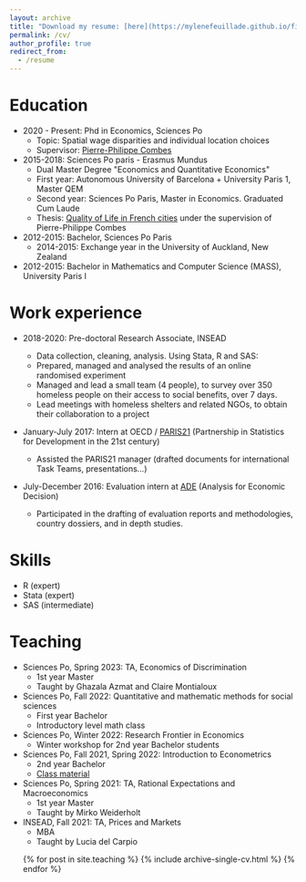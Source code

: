 ```yaml
---
layout: archive
title: "Download my resume: [here](https://mylenefeuillade.github.io/files/Feuillade_CV.pdf)"
permalink: /cv/
author_profile: true
redirect_from:
  - /resume
---
```


Education
======
* 2020 - Present: Phd in Economics, Sciences Po
	* Topic: Spatial wage disparities and individual location choices
	* Supervisor: [Pierre-Philippe Combes](https://sites.google.com/view/pierrephilippecombes)
* 2015-2018: Sciences Po paris - Erasmus Mundus
	* Dual Master Degree "Economics and Quantitative Economics"
	* First year: Autonomous University of Barcelona + University Paris 1, Master QEM
	* Second year: Sciences Po Paris, Master in Economics. Graduated Cum Laude
	* Thesis: [Quality of Life in French cities](https://www.sciencespo.fr/ecole-doctorale/sites/sciencespo.fr.ecole-doctorale/files/M_FEUILLADE_2018.pdf) under the supervision of Pierre-Philippe Combes
* 2012-2015: Bachelor, Sciences Po Paris
	* 2014-2015: Exchange year in the University of Auckland, New Zealand
* 2012-2015: Bachelor in Mathematics and Computer Science (MASS), University Paris I

Work experience
======
* 2018-2020: Pre-doctoral Research Associate, INSEAD
  * Data collection, cleaning, analysis. Using Stata, R and SAS:
  * Prepared, managed and analysed the results of an online randomised experiment
  * Managed and lead a small team (4 people), to survey over 350 homeless people on their access to social benefits, over 7 days.
  * Lead meetings with homeless shelters and related NGOs, to obtain their collaboration to a project

* January-July 2017: Intern at OECD / [PARIS21](https://www.paris21.org/) (Partnership in Statistics for Development in the 21st century)
  * Assisted the PARIS21 manager (drafted documents for international Task Teams, presentations…)

* July-December 2016: Evaluation intern at [ADE](https://ade.eu/) (Analysis for Economic Decision)
  * Participated in the drafting of evaluation reports and methodologies, country dossiers, and in depth studies.

Skills
======
* R (expert)
* Stata (expert)
* SAS (intermediate)
  
Teaching
======
 * Sciences Po, Spring 2023: TA, Economics of Discrimination
   * 1st year Master
   * Taught by Ghazala Azmat and Claire Montialoux   
 * Sciences Po, Fall 2022: Quantitative and mathematic methods for social sciences
   * First year Bachelor
   * Introductory level math class
 * Sciences Po, Winter 2022: Research Frontier in Economics
   * Winter workshop for 2nd year Bachelor students
 * Sciences Po, Fall 2021, Spring 2022: Introduction to Econometrics
   * 2nd year Bachelor
   * [Class material](https://github.com/ScPoEcon/ScPoEconometrics-Slides)
 * Sciences Po, Spring 2021: TA, Rational Expectations and Macroeconomics
   * 1st year Master
   * Taught by Mirko Weiderholt
 * INSEAD, Fall 2021: TA, Prices and Markets
   * MBA
   * Taught by Lucia del Carpio   
   
 <ul>{% for post in site.teaching %}
    {% include archive-single-cv.html %}
  {% endfor %}</ul>
  

